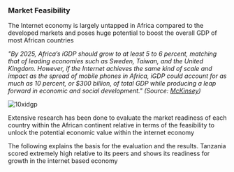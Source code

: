 ### Market Feasibility

The Internet economy is largely untapped in Africa compared to the developed markets and poses huge potential to boost the overall GDP of most African countries

 _"By 2025, Africa’s iGDP should grow to at least 5 to 6 percent, matching that of leading economies such as Sweden, Taiwan, and the United Kingdom. However, if the Internet achieves the same kind of scale and impact as the spread of mobile phones in Africa, iGDP could account for as much as 10 percent, or $300 billion, of total GDP while producing a leap forward in economic and social development." (Source: [McKinsey](https://www.mckinsey.com/industries/high-tech/our-insights/lions-go-digital-the-internets-transformative-potential-in-africa))_

![10xidgp](./../img/10xigdp.png "image_tooltip")


Extensive research has been done to evaluate the market readiness of each country within the African continent relative in terms of the feasibility to unlock the potential economic value within the internet economy

The following explains the basis for the evaluation and the results. Tanzania scored extremely high relative to its peers and shows its readiness for growth in the internet based economy 

